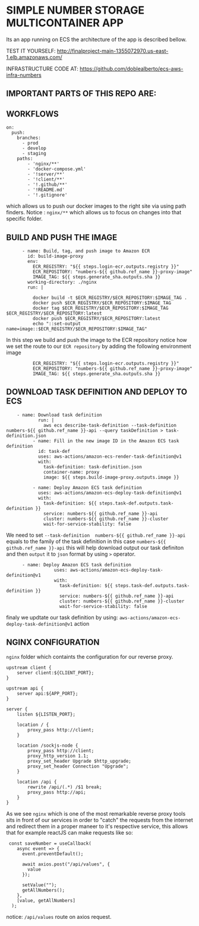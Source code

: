 # SIMPLE NUMBER STORAGE MULTICONTAINER APP

Its an app running on ECS the architecture of the app is described bellow.

TEST IT YOURSELF: http://finalproject-main-1355072970.us-east-1.elb.amazonaws.com/

INFRASTRUCTURE CODE AT: https://github.com/doblealberto/ecs-aws-infra-numbers

## IMPORTANT PARTS OF THIS REPO ARE:

## WORKFLOWS
```
on:
  push:
    branches:
      - prod
      - develop
      - staging
    paths:
        - 'nginx/**'
        - 'docker-compose.yml'
        - '!server/**'
        - '!client/**'
        - '!.github/**'
        - '!README.md'
        - '!.gitignore'
```
which allows us to push our docker images to the right site via using path finders. Notice : `nginx/**` which allows us to focus on changes into that specific folder.
## BUILD AND PUSH THE IMAGE
```
      - name: Build, tag, and push image to Amazon ECR
        id: build-image-proxy
        env:
          ECR_REGISTRY: "${{ steps.login-ecr.outputs.registry }}"
          ECR_REPOSITORY: "numbers-${{ github.ref_name }}-proxy-image"
          IMAGE_TAG: ${{ steps.generate_sha.outputs.sha }}
        working-directory: ./nginx
        run: |
          
          docker build -t $ECR_REGISTRY/$ECR_REPOSITORY:$IMAGE_TAG .
          docker push $ECR_REGISTRY/$ECR_REPOSITORY:$IMAGE_TAG
          docker tag $ECR_REGISTRY/$ECR_REPOSITORY:$IMAGE_TAG $ECR_REGISTRY/$ECR_REPOSITORY:latest
          docker push $ECR_REGISTRY/$ECR_REPOSITORY:latest
          echo "::set-output name=image::$ECR_REGISTRY/$ECR_REPOSITORY:$IMAGE_TAG"
```
In this step we build and push the image to the ECR repository notice how we set the route to our `ECR repository` by adding the following environment 
image 
```
          ECR_REGISTRY: "${{ steps.login-ecr.outputs.registry }}"
          ECR_REPOSITORY: "numbers-${{ github.ref_name }}-proxy-image"
          IMAGE_TAG: ${{ steps.generate_sha.outputs.sha }}
```
## DOWNLOAD TASK DEFINITION AND DEPLOY TO ECS
```
    - name: Download task definition
            run: |
              aws ecs describe-task-definition --task-definition  numbers-${{ github.ref_name }}-api --query taskDefinition > task-definition.json
          - name: Fill in the new image ID in the Amazon ECS task definition
            id: task-def
            uses: aws-actions/amazon-ecs-render-task-definition@v1
            with:
              task-definition: task-definition.json
              container-name: proxy
              image: ${{ steps.build-image-proxy.outputs.image }}

          - name: Deploy Amazon ECS task definition
            uses: aws-actions/amazon-ecs-deploy-task-definition@v1
            with:
              task-definition: ${{ steps.task-def.outputs.task-definition }}
              service: numbers-${{ github.ref_name }}-api
              cluster: numbers-${{ github.ref_name }}-cluster
              wait-for-service-stability: false
```
We need to set `--task-definition  numbers-${{ github.ref_name }}-api` equals to the family of the task definition in this case 
`numbers-${{ github.ref_name }}-api` this will help download output our task definiton and then `output` it to `json` format by using `>` operator.

```
      - name: Deploy Amazon ECS task definition
                  uses: aws-actions/amazon-ecs-deploy-task-definition@v1
                  with:
                    task-definition: ${{ steps.task-def.outputs.task-definition }}
                    service: numbers-${{ github.ref_name }}-api
                    cluster: numbers-${{ github.ref_name }}-cluster
                    wait-for-service-stability: false
```
finaly we updtate our task definition by using: `aws-actions/amazon-ecs-deploy-task-definition@v1` action


## NGINX CONFIGURATION

`nginx` folder which containts the configuration for our reverse proxy.
```
upstream client {
    server client:${CLIENT_PORT};
}

upstream api {
    server api:${APP_PORT};
}

server {
    listen ${LISTEN_PORT};

    location / {
        proxy_pass http://client;
    }

    location /sockjs-node {
        proxy_pass http://client;
        proxy_http_version 1.1;
        proxy_set_header Upgrade $http_upgrade;
        proxy_set_header Connection "Upgrade";
    }

    location /api {
        rewrite /api/(.*) /$1 break;
        proxy_pass http://api;
    }
}
```
As we see `nginx` which is one of the most remarkable reverse proxy tools sits in front of our services in order to 
"catch" the requests from the internet and redirect them in a proper maneer to it's respective service, this allows
that for example reactJS can make requests like so:

```
 const saveNumber = useCallback(
    async event => {
      event.preventDefault();

      await axios.post("/api/values", {
        value
      });

      setValue("");
      getAllNumbers();
    },
    [value, getAllNumbers]
  );
```
notice: `/api/values` route on axios request.
